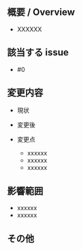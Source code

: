 ## 概要 / Overview

- XXXXXX

## 該当する issue

- #0

## 変更内容

- 現状

- 変更後

- 変更点
  - xxxxxx
  - xxxxxx
  - xxxxxx

## 影響範囲
- xxxxxx
- xxxxxx

## その他
